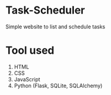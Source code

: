 # Task-Scheduler
Simple website to list and schedule tasks

# Tool used
1. HTML
2. CSS
3. JavaScript
4. Python (Flask, SQLite, SQLAlchemy)
